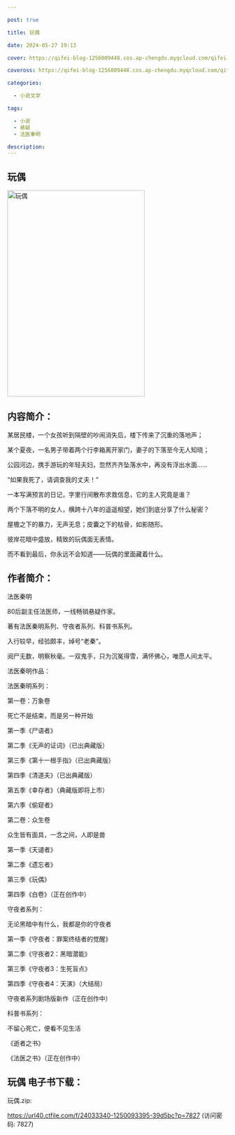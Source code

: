 ```yaml
---

post: true

title: 玩偶

date: 2024-05-27 19:13

cover: https://qifei-blog-1256009448.cos.ap-chengdu.myqcloud.com/qifei-blog/6634ab070ea9cb1403895b19.jpg

coveross: https://qifei-blog-1256009448.cos.ap-chengdu.myqcloud.com/qifei-blog/6634ab070ea9cb1403895b19.jpg

categories:

  - 小说文学

tags:

  - 小说
  - 悬疑
  - 法医秦明

description:
---
```


## 玩偶
<img alt="玩偶 " class="aligncenter loading" data-was-processed="true" decoding="async" fetchpriority="high" height="471" src="https://qifei-blog-1256009448.cos.ap-chengdu.myqcloud.com/qifei-blog/6634ab070ea9cb1403895b19.jpg" style="cursor: zoom-in;" width="314"/>

## 内容简介：

某居民楼，一个女孩听到隔壁的吵闹消失后，楼下传来了沉重的落地声；

某个夏夜，一名男子带着两个行李箱离开家门，妻子的下落至今无人知晓；

公园河边，携手游玩的年轻夫妇，忽然齐齐坠落水中，再没有浮出水面……

“如果我死了，请调查我的丈夫！”

一本写满预言的日记，字里行间散布求救信息，它的主人究竟是谁？

两个下落不明的女人，横跨十八年的遥遥相望，她们到底分享了什么秘密？

屋檐之下的暴力，无声无息；皮囊之下的枯骨，如影随形。

彼岸花暗中盛放，精致的玩偶面无表情。

而不看到最后，你永远不会知道——玩偶的里面藏着什么。

## 作者简介：

法医秦明

80后副主任法医师，一线畅销悬疑作家。

著有法医秦明系列、守夜者系列、科普书系列。

入行较早，经验颇丰，绰号“老秦”。

阅尸无数，明察秋毫。一双鬼手，只为沉冤得雪，满怀佛心，唯愿人间太平。

法医秦明作品：

法医秦明系列：

第一卷：万象卷

死亡不是结束，而是另一种开始

第一季《尸语者》

第二季《无声的证词》（已出典藏版）

第三季《第十一根手指》（已出典藏版）

第四季《清道夫》（已出典藏版）

第五季《幸存者》（典藏版即将上市）

第六季《偷窥者》

第二卷：众生卷

众生皆有面具，一念之间，人即是兽

第一季《天谴者》

第二季《遗忘者》

第三季《玩偶》

第四季《白卷》（正在创作中）

守夜者系列：

无论黑暗中有什么，我都是你的守夜者

第一季《守夜者：罪案终结者的觉醒》

第二季《守夜者2：黑暗潜能》

第三季《守夜者3：生死盲点》

第四季《守夜者4：天演》（大结局）

守夜者系列剧场版新作（正在创作中）

科普书系列：

不留心死亡，便看不见生活

《逝者之书》

《法医之书》（正在创作中）

## 玩偶 电子书下载：
玩偶.zip: 

https://url40.ctfile.com/f/24033340-1250093395-39d5bc?p=7827 (访问密码: 7827)
